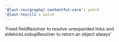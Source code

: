 ```yaml
---
'@last-rev/graphql-contentful-core': patch
'@last-rev/cli': patch
---
```


'Fixed fieldResolver to resolve unexpanded links and sidekickLookupResolver to return an object always'
